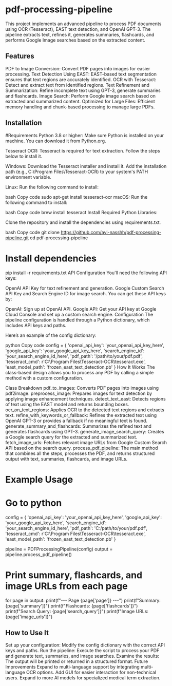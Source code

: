 # pdf-processing-pipeline
This project implements an advanced pipeline to process PDF documents using OCR (Tesseract), EAST text detection, and OpenAI GPT-3. The pipeline extracts text, refines it, generates summaries, flashcards, and performs Google Image searches based on the extracted content.

## Features
PDF to Image Conversion: Convert PDF pages into images for easier processing.
Text Detection Using EAST: EAST-based text segmentation ensures that text regions are accurately identified.
OCR with Tesseract: Detect and extract text from identified regions.
Text Refinement and Summarization: Refine incomplete text using GPT-3, generate summaries and flashcards.
Image Search: Perform Google image search based on extracted and summarized content.
Optimized for Large Files: Efficient memory handling and chunk-based processing to manage large PDFs.
## Installation
#Requirements
Python 3.8 or higher: Make sure Python is installed on your machine. You can download it from Python.org.

Tesseract OCR: Tesseract is required for text extraction. Follow the steps below to install it.

Windows: Download the Tesseract installer and install it. Add the installation path (e.g., C:\Program Files\Tesseract-OCR) to your system's PATH environment variable.

Linux: Run the following command to install:

bash
Copy code
sudo apt-get install tesseract-ocr
macOS: Run the following command to install:

bash
Copy code
brew install tesseract
Install Required Python Libraries:

Clone the repository and install the dependencies using requirements.txt.

bash
Copy code
git clone https://github.com/avi-nasshh/pdf-processing-pipeline.git
cd pdf-processing-pipeline

# Install dependencies
pip install -r requirements.txt
API Configuration
You'll need the following API keys:

OpenAI API Key for text refinement and generation.
Google Custom Search API Key and Search Engine ID for image search.
You can get these API keys by:

OpenAI: Sign up at OpenAI API.
Google API: Get your API key at Google Cloud Console and set up a custom search engine.
Configuration
The pipeline configuration is handled through a Python dictionary, which includes API keys and paths.

Here’s an example of the config dictionary:

python
Copy code
config = {
    'openai_api_key': 'your_openai_api_key_here',
    'google_api_key': 'your_google_api_key_here',
    'search_engine_id': 'your_search_engine_id_here',
    'pdf_path': '/path/to/your/pdf.pdf',
    'tesseract_cmd': r'C:\Program Files\Tesseract-OCR\tesseract.exe',
    'east_model_path': 'frozen_east_text_detection.pb'
}
How It Works
The class-based design allows you to process any PDF by calling a simple method with a custom configuration.

Class Breakdown
pdf_to_images: Converts PDF pages into images using pdf2image.
preprocess_image: Prepares images for text detection by applying image enhancement techniques.
detect_text_east: Detects regions of text using the EAST model and returns bounding boxes.
ocr_on_text_regions: Applies OCR to the detected text regions and extracts text.
refine_with_keywords_or_fallback: Refines the extracted text using OpenAI GPT-3 or provides a fallback if no meaningful text is found.
generate_summary_and_flashcards: Summarizes the refined text and generates flashcards using GPT-3.
generate_image_search_query: Creates a Google search query for the extracted and summarized text.
fetch_image_urls: Fetches relevant image URLs from Google Custom Search API based on the search query.
process_pdf_pipeline: The main method that combines all the steps, processes the PDF, and returns structured output with text, summaries, flashcards, and image URLs.
# Example Usage

# Go to python

config = {
    'openai_api_key': 'your_openai_api_key_here',
    'google_api_key': 'your_google_api_key_here',
    'search_engine_id': 'your_search_engine_id_here',
    'pdf_path': 'C:/path/to/your/pdf.pdf',
    'tesseract_cmd': r'C:\Program Files\Tesseract-OCR\tesseract.exe',
    'east_model_path': 'frozen_east_text_detection.pb'
}

pipeline = PDFProcessingPipeline(config)
output = pipeline.process_pdf_pipeline()

# Print summary, flashcards, and image URLs from each page
for page in output:
    print(f"--- Page {page['page']} ---")
    print(f"Summary: {page['summary']}")
    print(f"Flashcards: {page['flashcards']}")
    print(f"Search Query: {page['search_query']}")
    print(f"Image URLs: {page['image_urls']}")


## How to Use It
Set up your configuration: Modify the config dictionary with the correct API keys and paths.
Run the pipeline: Execute the script to process your PDF and generate text, summaries, and image searches.
Examine the results: The output will be printed or returned in a structured format.
Future Improvements
Expand to multi-language support by integrating multi-language OCR options.
Add GUI for easier interaction for non-technical users.
Expand to more AI models for specialized medical term extraction.
